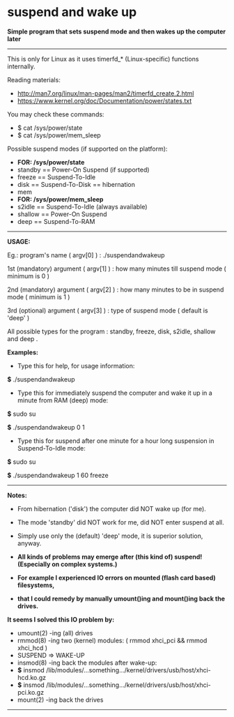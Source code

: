 # suspend and wake up

**Simple program that sets suspend mode and then wakes up the computer later**

---

This is only for Linux as it uses timerfd_* (Linux-specific) functions internally.

Reading materials:

+ http://man7.org/linux/man-pages/man2/timerfd_create.2.html
+ https://www.kernel.org/doc/Documentation/power/states.txt

You may check these commands:

+ $ cat /sys/power/state
+ $ cat /sys/power/mem_sleep

Possible suspend modes (if supported on the platform):

+ **FOR: /sys/power/state**
+ standby == Power-On Suspend (if supported)
+ freeze  == Suspend-To-Idle
+ disk    == Suspend-To-Disk == hibernation
+ mem
+ **FOR: /sys/power/mem_sleep**
+ s2idle  == Suspend-To-Idle (always available)
+ shallow == Power-On Suspend
+ deep    == Suspend-To-RAM

---

**USAGE:**

Eg.: program's name ( argv[0] ) : ./suspendandwakeup

1st (mandatory) argument ( argv[1] ) : how many minutes till suspend mode ( minimum is 0 )

2nd (mandatory) argument ( argv[2] ) : how many minutes to be in suspend mode ( minimum is 1 )

3rd (optional) argument ( argv[3] ) : type of suspend mode ( default is 'deep' )

All possible types for the program : standby, freeze, disk, s2idle, shallow  and deep .

**Examples:**

+ Type this for help, for usage information:

**$** ./suspendandwakeup

+ Type this for immediately suspend the computer and wake it up in a minute from RAM (deep) mode:

**$** sudo su

**$** ./suspendandwakeup 0 1

+ Type this for suspend after one minute for a hour long suspension in Suspend-To-Idle mode:

**$** sudo su

**$** ./suspendandwakeup 1 60 freeze

---

**Notes:**

+ From hibernation ('disk') the computer did NOT wake up (for me).
+ The mode 'standby' did NOT work for me, did NOT enter suspend at all.
+ Simply use only the (default) 'deep' mode, it is superior solution, anyway.

+ **All kinds of problems may emerge after (this kind of) suspend! (Especially on complex systems.)**
+ **For example I experienced IO errors on mounted (flash card based) filesystems,**
+ **that I could remedy by manually umount()ing and mount()ing back the drives.**

**It seems I solved this IO problem by:**
+ umount(2) -ing (all) drives
+ rmmod(8) -ing two (kernel) modules:  ( rmmod xhci_pci  &&  rmmod xhci_hcd )
+ SUSPEND  =>  WAKE-UP
+ insmod(8) -ing back the modules after wake-up:
+ **$** insmod /lib/modules/...something.../kernel/drivers/usb/host/xhci-hcd.ko.gz
+ **$** insmod /lib/modules/...something.../kernel/drivers/usb/host/xhci-pci.ko.gz
+ mount(2) -ing back the drives

---

